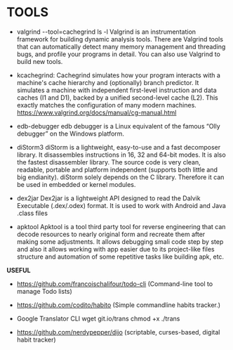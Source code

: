 # TOOLS

- valgrind --tool=cachegrind ls -l
    Valgrind is an instrumentation framework for building dynamic analysis tools.
    There are Valgrind tools that can automatically detect many memory management and threading bugs,
    and profile your programs in detail. You can also use Valgrind to build new tools.

- kcachegrind:
    Cachegrind simulates how your program interacts with a machine's cache hierarchy and (optionally) branch predictor.
    It simulates a machine with independent first-level instruction and data caches (I1 and D1),
    backed by a unified second-level cache (L2). This exactly matches the configuration of many modern machines.
    https://www.valgrind.org/docs/manual/cg-manual.html

- edb-debugger
    edb debugger is a Linux equivalent of the famous “Olly debugger” on the Windows platform.

- diStorm3
    diStorm is a lightweight, easy-to-use and a fast decomposer library.
    It disassembles instructions in 16, 32 and 64-bit modes.
    It is also the fastest disassembler library.
    The source code is very clean, readable, portable and platform independent
    (supports both little and big endianity). diStorm solely depends on the C library.
    Therefore it can be used in embedded or kernel modules.

- dex2jar
    Dex2jar is a lightweight API designed to read the Dalvik Executable (.dex/.odex) format.
    It is used to work with Android and Java .class files

- apktool
    Apktool is a tool third party tool for reverse engineering that can decode resources to nearly original
    form and recreate them after making some adjustments.
    It allows debugging smali code step by step and also it allows working
    with app easier due to its project-like files structure and
    automation of some repetitive tasks like building apk, etc.


__USEFUL__
  - https://github.com/francoischalifour/todo-cli (Command-line tool to manage Todo lists)
  - https://github.com/codito/habito (Simple commandline habits tracker.)
  - Google Translator CLI
      wget git.io/trans
      chmod +x ./trans

  - https://github.com/nerdypepper/dijo (scriptable, curses-based, digital habit tracker)
